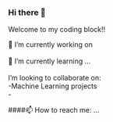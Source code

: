 ### Hi there 👋
Welcome to my coding block!!

<div>
  🔭 I’m currently working on
</div><br>
<div>
  🌱 I’m currently learning ...
</div><br>

<div>
  I’m looking to collaborate on:<br>
  -Machine Learning projects<br>
  -
</div>

####📫 How to reach me: ...

